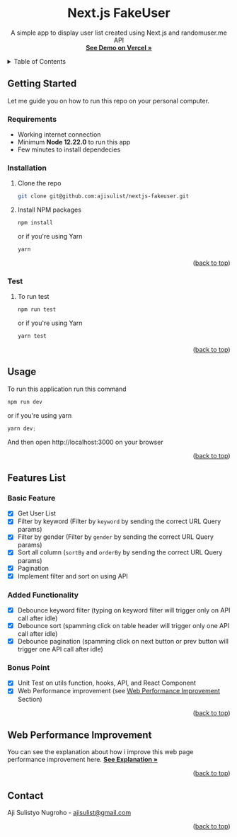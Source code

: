 <div align="center">

  <h1 align="center">Next.js FakeUser</h1>

  <p align="center">
	A simple app to display user list created using Next.js and randomuser.me API    
    <br />
    <a href="https://ajisulistyo-fakeuser.vercel.app/"><strong>See Demo on Vercel »</strong></a>
    <br />
  </p>
</div>



<!-- TABLE OF CONTENTS -->
<details>
  <summary>Table of Contents</summary>
  <ol>
    <li>
      <a href="#getting-started">Getting Started</a>
      <ul>
        <li><a href="#requirements">Requirements</a></li>
        <li><a href="#installation">Installation</a></li>
            <li><a href="#test">Run Test</a></li>
      </ul>
    </li>
    <li><a href="#usage">Usage</a></li>
    <li>
	    <a href="#features-list">Features</a>
	    <ul>
	        <li><a href="#basic-feature">Basic Feature</a></li>
	        <li><a href="#added-functionality">Added Functionality</a></li>
	        <li><a href="#bonus-point">Bonus Point</a></li>
      </ul>
	 </li>
    <li><a href="#web-performance-improvement">Web Performace Improvement</a></li>
    <li><a href="#contact">Contact</a></li>
  </ol>
</details>

<!-- GETTING STARTED -->
## Getting Started

Let me guide you on how to run this repo on your personal computer.

### Requirements
-   Working internet connection
-   Minimum **Node 12.22.0** to run this app
-   Few minutes to install dependecies
 
### Installation

1. Clone the repo
   ```sh
   git clone git@github.com:ajisulist/nextjs-fakeuser.git
   ```
2. Install NPM packages
   ```sh
   npm install
   ```
   or if you're using Yarn
   ```sh
   yarn
   ```
<p align="right">(<a href="#top">back to top</a>)</p>

### Test

1. To run test 
   ```sh
   npm run test
   ```
   or if you're using Yarn
   ```sh
   yarn test
   ```
<p align="right">(<a href="#top">back to top</a>)</p>



## Usage

To run this application run this command
   ```js
   npm run dev
   ```
or if you're using yarn
   ```js
   yarn dev;
   ```

And then open http://localhost:3000 on your browser
<p align="right">(<a href="#top">back to top</a>)</p>

## Features List

### Basic Feature
- [x] Get User List
- [x] Filter by keyword (Filter by `keyword` by sending the correct URL Query params)
- [x] Filter by gender (Filter by `gender` by sending the correct URL Query params)
- [x] Sort all column (`sortBy` and `orderBy` by sending the correct URL Query params)
- [x] Pagination
- [x] Implement filter and sort on using API
 
###  Added Functionality
-  [x] Debounce keyword filter (typing on keyword filter will trigger only on API call after idle)
-  [x] Debounce sort (spamming click on table header will trigger only one API call after idle)
-  [x] Debounce pagination (spamming click on next button or prev button will trigger one API call after idle)

### Bonus Point
- [x] Unit Test on utils function, hooks, API, and React Component
- [x] Web Performance improvement (see [Web Performance Improvement](#web-performance-improvement) Section) 

<p align="right">(<a href="#top">back to top</a>)</p>


## Web Performance Improvement
You can see the explanation about how i improve this web page performance improvement here.
    <a href="https://docs.google.com/presentation/d/1duWDLk4IFmhDMkslAkXR-tvcHuoLXJ0hwUvjWzuCS4M/edit?usp=sharing"><strong>See Explanation »</strong></a>

<p align="right">(<a href="#top">back to top</a>)</p>




<!-- CONTACT -->
## Contact

Aji Sulistyo Nugroho - ajisulist@gmail.com

<p align="right">(<a href="#top">back to top</a>)</p>

